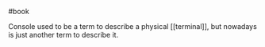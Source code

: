 #book

Console used to be a term to describe a physical [[terminal]], but nowadays is just another term to describe it.
